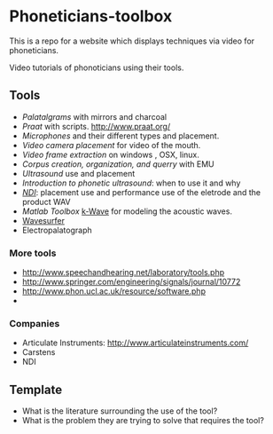 # Phoneticians-toolbox
This is a repo for a website which displays techniques via video for phoneticians.

Video tutorials of phonoticians using their tools.


## Tools

* _Palatalgrams_ with mirrors and charcoal
* _Praat_ with scripts. http://www.praat.org/
* _Microphones_ and their different types and placement.
* _Video camera placement_ for video of the mouth.
* _Video frame extraction_ on windows , OSX, linux.
* _Corpus creation, organization, and querry_ with EMU
* _Ultrasound_ use and placement
* _Introduction to phonetic ultrasound_: when to use it and why
* [_NDI_](http://www.ndigital.com): placement use and performance use of the eletrode and the product WAV
* _Matlab Toolbox_ [k-Wave](http://www.k-wave.org/) for modeling the acoustic waves.
* [Wavesurfer](http://www.speech.kth.se/wavesurfer/)
* Electropalatograph

### More tools 
* http://www.speechandhearing.net/laboratory/tools.php
* http://www.springer.com/engineering/signals/journal/10772
* http://www.phon.ucl.ac.uk/resource/software.php
* 
### Companies
* Articulate Instruments: http://www.articulateinstruments.com/
* Carstens
* NDI

## Template
* What is the literature surrounding the use of the tool? 
* What is the problem they are trying to solve that requires the tool?
